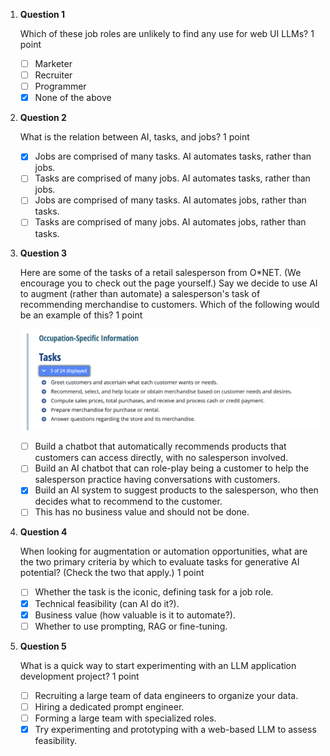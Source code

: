 1. **Question 1**

   Which of these job roles are unlikely to find any use for web UI LLMs?
   1 point

   - [ ] Marketer
   - [ ] Recruiter
   - [ ] Programmer
   - [x] None of the above

2. **Question 2**

   What is the relation between AI, tasks, and jobs?
   1 point

   - [x] Jobs are comprised of many tasks. AI automates tasks, rather than jobs.
   - [ ] Tasks are comprised of many jobs. AI automates tasks, rather than jobs.
   - [ ] Jobs are comprised of many tasks. AI automates jobs, rather than tasks.
   - [ ] Tasks are comprised of many jobs. AI automates jobs, rather than tasks.

3. **Question 3**

   Here are some of the tasks of a retail salesperson from O*NET. (We encourage you to check out the page yourself.) Say we decide to use AI to augment (rather than automate) a salesperson's task of recommending merchandise to customers. Which of the following would be an example of this?
   1 point

   ![Alt text](quiz-1.png)

   - [ ] Build a chatbot that automatically recommends products that customers can access directly, with no salesperson involved.
   - [ ] Build an AI chatbot that can role-play being a customer to help the salesperson practice having conversations with customers.
   - [x] Build an AI system to suggest products to the salesperson, who then decides what to recommend to the customer.
   - [ ] This has no business value and should not be done.

4. **Question 4**

   When looking for augmentation or automation opportunities, what are the two primary criteria by which to evaluate tasks for generative AI potential? (Check the two that apply.)
   1 point

   - [ ] Whether the task is the iconic, defining task for a job role.
   - [x] Technical feasibility (can AI do it?).
   - [x] Business value (how valuable is it to automate?).
   - [ ] Whether to use prompting, RAG or fine-tuning.

5. **Question 5**

   What is a quick way to start experimenting with an LLM application development project?
   1 point

   - [ ] Recruiting a large team of data engineers to organize your data.
   - [ ] Hiring a dedicated prompt engineer.
   - [ ] Forming a large team with specialized roles.
   - [x] Try experimenting and prototyping with a web-based LLM to assess feasibility.
